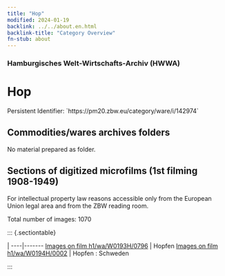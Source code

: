 ```yaml
---
title: "Hop"
modified: 2024-01-19
backlink: ../../about.en.html
backlink-title: "Category Overview"
fn-stub: about
---
```


### Hamburgisches Welt-Wirtschafts-Archiv (HWWA)

# Hop

<div class="hint">Persistent Identifier: `https://pm20.zbw.eu/category/ware/i/142974`</div>







## Commodities/wares archives folders





No material prepared as folder.



<a id="filmsections" />

## Sections of digitized microfilms (1st filming 1908-1949)

<p>For intellectual property law reasons accessible only from the European Union legal area and from the ZBW reading room.</p>



<p>Total number of images: 1070</p>




::: {.sectiontable}

 | 
----|-------
<a class="btn" href="https://pm20.zbw.eu/film/h1/wa/W0193H/0796" rel="nofollow">Images on film h1/wa/W0193H/0796</a> | Hopfen
<a class="btn" href="https://pm20.zbw.eu/film/h1/wa/W0194H/0002" rel="nofollow">Images on film h1/wa/W0194H/0002</a> | Hopfen : Schweden


:::
















